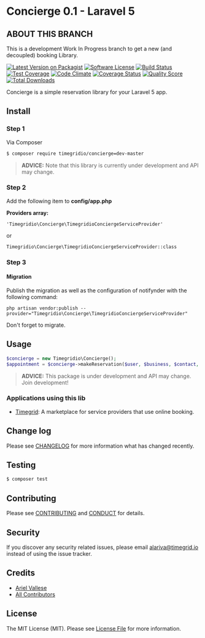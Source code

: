 # Concierge 0.1 - Laravel 5

## ABOUT THIS BRANCH

This is a development Work In Progress branch to get a new (and decoupled) booking Library.

[![Latest Version on Packagist][ico-version]][link-packagist]
[![Software License][ico-license]](LICENSE.md)
[![Build Status][ico-travis]][link-travis]
[![Test Coverage][ico-codeclimate-coverage]][link-codeclimate-coverage]
[![Code Climate][ico-codeclimate-quality]][link-codeclimate-quality]
[![Coverage Status][ico-scrutinizer]][link-scrutinizer]
[![Quality Score][ico-code-quality]][link-code-quality]
[![Total Downloads][ico-downloads]][link-downloads]

Concierge is a simple reservation library for your Laravel 5 app.

## Install

### Step 1

Via Composer

``` bash
$ composer require timegridio/concierge=dev-master
```

> **ADVICE:** Note that this library is currently under development and API may change.

### Step 2

Add the following item to **config/app.php**

**Providers array:**

    'Timegridio\Concierge\TimegridioConciergeServiceProvider'

or

    Timegridio\Concierge\TimegridioConciergeServiceProvider::class

### Step 3

#### Migration

Publish the migration as well as the configuration of notifynder with the following command:

    php artisan vendor:publish --provider="Timegridio\Concierge\TimegridioConciergeServiceProvider"

Don't forget to migrate.

## Usage

``` php
$concierge = new Timegridio\Concierge();
$appointment = $concierge->makeReservation($user, $business, $contact, $service, $date);
```

> **ADVICE:** This package is under development and API may change. Join development!

### Applications using this lib

  * [Timegrid](https://github.com/timegridio/timegrid): A marketplace for service providers that use online booking.

## Change log

Please see [CHANGELOG](CHANGELOG.md) for more information what has changed recently.

## Testing

``` bash
$ composer test
```

## Contributing

Please see [CONTRIBUTING](CONTRIBUTING.md) and [CONDUCT](CONDUCT.md) for details.

## Security

If you discover any security related issues, please email alariva@timegrid.io instead of using the issue tracker.

## Credits

- [Ariel Vallese][link-author]
- [All Contributors][link-contributors]

## License

The MIT License (MIT). Please see [License File](LICENSE.md) for more information.

[ico-version]: https://img.shields.io/packagist/v/timegridio/concierge.svg?style=flat-square
[ico-license]: https://img.shields.io/badge/license-MIT-brightgreen.svg?style=flat-square
[ico-travis]: https://img.shields.io/travis/timegridio/concierge/master.svg?style=flat-square
[ico-codeclimate-coverage]: https://codeclimate.com/github/timegridio/concierge/badges/coverage.svg?style=flat-square
[ico-codeclimate-quality]: https://codeclimate.com/github/timegridio/concierge/badges/gpa.svg?style=flat-square
[ico-scrutinizer]: https://img.shields.io/scrutinizer/coverage/g/timegridio/concierge.svg?style=flat-square
[ico-code-quality]: https://img.shields.io/scrutinizer/g/timegridio/concierge.svg?style=flat-square
[ico-downloads]: https://img.shields.io/packagist/dt/timegridio/concierge.svg?style=flat-square

[link-packagist]: https://packagist.org/packages/timegridio/concierge
[link-travis]: https://travis-ci.org/timegridio/concierge
[link-codeclimate-coverage]: https://codeclimate.com/github/timegridio/concierge/coverage
[link-codeclimate-quality]: https://codeclimate.com/github/timegridio/concierge
[link-scrutinizer]: https://scrutinizer-ci.com/g/timegridio/concierge/code-structure
[link-code-quality]: https://scrutinizer-ci.com/g/timegridio/concierge
[link-downloads]: https://packagist.org/packages/timegridio/concierge
[link-author]: https://github.com/alariva
[link-contributors]: ../../contributors